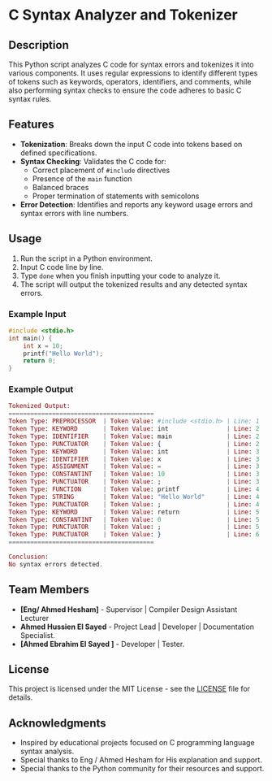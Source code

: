 # C Syntax Analyzer and Tokenizer

## Description

This Python script analyzes C code for syntax errors and tokenizes it into various components. It uses regular expressions to identify different types of tokens such as keywords, operators, identifiers, and comments, while also performing syntax checks to ensure the code adheres to basic C syntax rules.

## Features

- **Tokenization**: Breaks down the input C code into tokens based on defined specifications.
- **Syntax Checking**: Validates the C code for:
  - Correct placement of `#include` directives
  - Presence of the `main` function
  - Balanced braces
  - Proper termination of statements with semicolons
- **Error Detection**: Identifies and reports any keyword usage errors and syntax errors with line numbers.

## Usage

1. Run the script in a Python environment.
2. Input C code line by line.
3. Type `done` when you finish inputting your code to analyze it.
4. The script will output the tokenized results and any detected syntax errors.

### Example Input

```c
#include <stdio.h>
int main() {
    int x = 10;
    printf("Hello World");
    return 0;
}
```

### Example Output

```Elixir
Tokenized Output:
========================================
Token Type: PREPROCESSOR  | Token Value: #include <stdio.h> | Line: 1
Token Type: KEYWORD       | Token Value: int                | Line: 2
Token Type: IDENTIFIER    | Token Value: main               | Line: 2
Token Type: PUNCTUATOR    | Token Value: {                  | Line: 2
Token Type: KEYWORD       | Token Value: int                | Line: 3
Token Type: IDENTIFIER    | Token Value: x                  | Line: 3
Token Type: ASSIGNMENT    | Token Value: =                  | Line: 3
Token Type: CONSTANTINT   | Token Value: 10                 | Line: 3
Token Type: PUNCTUATOR    | Token Value: ;                  | Line: 3
Token Type: FUNCTION      | Token Value: printf             | Line: 4
Token Type: STRING        | Token Value: "Hello World"      | Line: 4
Token Type: PUNCTUATOR    | Token Value: ;                  | Line: 4
Token Type: KEYWORD       | Token Value: return             | Line: 5
Token Type: CONSTANTINT   | Token Value: 0                  | Line: 5
Token Type: PUNCTUATOR    | Token Value: ;                  | Line: 5
Token Type: PUNCTUATOR    | Token Value: }                  | Line: 6
========================================

Conclusion:
No syntax errors detected.
```

## Team Members

- **[Eng/ Ahmed Hesham]** - Supervisor | Compiler Design Assistant Lecturer
- **Ahmed Hussien El Sayed** - Project Lead | Developer | Documentation Specialist.
- **[Ahmed Ebrahim El Sayed ]** - Developer | Tester.

## License

This project is licensed under the MIT License - see the [LICENSE](LICENSE) file for details.

## Acknowledgments

- Inspired by educational projects focused on C programming language syntax analysis.
- Special thanks to Eng / Ahmed Hesham for His explanation and support.
- Special thanks to the Python community for their resources and support.
